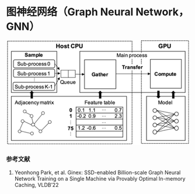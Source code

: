 # 图神经网络（Graph Neural Network，GNN）

![](../../img/gnn-training-system-architecture.png)

### 参考文献

1. Yeonhong Park, et al. Ginex: SSD-enabled Billion-scale Graph Neural Network Training on a Single Machine via Provably Optimal In-memory Caching, VLDB’22

